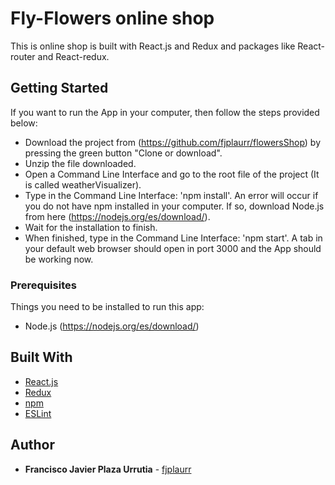 # Fly-Flowers online shop

This is online shop is built with React.js and Redux and packages like React-router and React-redux.

## Getting Started

If you want to run the App in your computer, then follow the steps provided below:
- Download the project from (https://github.com/fjplaurr/flowersShop) by pressing the green button "Clone or download".
- Unzip the file downloaded.
- Open a Command Line Interface and go to the root file of the project (It is called weatherVisualizer).
- Type in the Command Line Interface: 'npm install'. An error will occur if you do not have npm installed in your computer. If so, download Node.js from here (https://nodejs.org/es/download/).
- Wait for the installation to finish.
- When finished, type in the Command Line Interface: 'npm start'.
A tab in your default web browser should open in port 3000 and the App should be working now.


### Prerequisites

Things you need to be installed to run this app:
* Node.js (https://nodejs.org/es/download/)


## Built With

* [React.js](https://es.reactjs.org)
* [Redux](https://redux.js.org)
* [npm](https://www.npmjs.com)
* [ESLint](https://eslint.org)

## Author

* **Francisco Javier Plaza Urrutia** - [fjplaurr](https://github.com/fjplaurr)